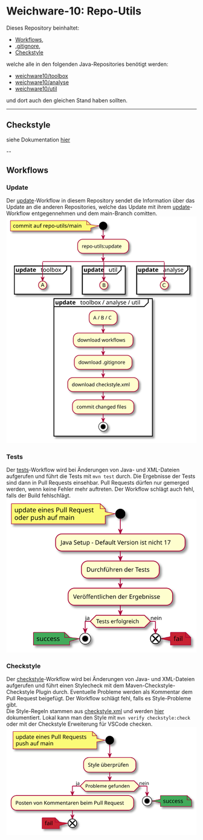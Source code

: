 # Weichware-10: Repo-Utils
Dieses Repository beinhaltet:
- [Workflows](workflows/),
- [.gitignore](.gitignore),
- [Checkstyle](checkstyle.xml)

welche alle in den folgenden Java-Repositories benötigt werden:
- [weichware10/toolbox](https://github.com/weichware10/toolbox)
- [weichware10/analyse](https://github.com/weichware10/analyse)
- [weichware10/util](https://github.com/weichware10/util)

und dort auch den gleichen Stand haben sollten.

---

## Checkstyle
siehe Dokumentation [hier](checkstyle.md)

--

## Workflows

### Update
Der [update](.github/workflows/update.yaml)-Workflow in diesem Repository sendet die Information über das Update an die anderen Repositories, welche das Update mit ihrem [update](workflows/update.yaml)-Workflow entgegennehmen und dem main-Branch comitten.
![Activity-Diagramm update.yaml](diagrams/update.svg)

### Tests
Der [tests](workflows/tests.yaml)-Workflow wird bei Änderungen von Java- und XML-Dateien aufgerufen und führt die Tests mit `mvn test` durch. Die Ergebnisse der Tests sind dann in Pull Requests einsehbar. Pull Requests dürfen nur gemerged werden, wenn keine Fehler mehr auftreten. Der Workflow schlägt auch fehl, falls der Build fehlschlägt.
![Activity-Diagramm tests.yaml](diagrams/tests.svg)

### Checkstyle
Der [checkstyle](workflows/checkstyle.yaml)-Workflow wird bei Änderungen von Java- und XML-Dateien aufgerufen und führt einen Stylecheck mit dem Maven-Checkstyle-Checkstyle Plugin durch. Eventuelle Probleme werden als Kommentar dem Pull Request beigefügt. Der Workflow schlägt fehl, falls es Style-Probleme gibt.  
Die Style-Regeln stammen aus [checkstyle.xml](checkstyle.xml) und werden [hier](checkstyle.md) dokumentiert.
Lokal kann man den Style mit `mvn verify checkstyle:check` oder mit der Checkstyle Erweiterung für VSCode checken.
![Activity-Diagramm checkstyle.yaml](diagrams/checkstyle.svg)
